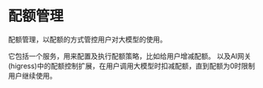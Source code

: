 # 配额管理

配额管理，以配额的方式管控用户对大模型的使用。

它包括一个服务，用来配置及执行配额策略，比如给用户增减配额。
以及AI网关(higress)中的配额控制扩展，在用户调用大模型时扣减配额，直到配额为0时限制用户继续使用。
